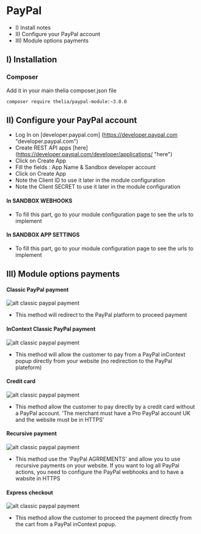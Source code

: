 # PayPal

* I)   Install notes
* II)  Configure your PayPal account
* III) Module options payments

## I)  Installation

### Composer

Add it in your main thelia composer.json file

```
composer require thelia/paypal-module:~3.0.0
```

## II) Configure your PayPal account

- Log In on [developer.paypal.com] (https://developer.paypal.com "developer.paypal.com")
- Create REST API apps [here] (https://developer.paypal.com/developer/applications/ "here")
- Click on Create App
- Fill the fields : App Name & Sandbox developer account
- Click on Create App
- Note the Client ID to use it later in the module configuration
- Note the Client SECRET to use it later in the module configuration

#### In SANDBOX WEBHOOKS
- To fill this part, go to your module configuration page to see the urls to implement

#### In SANDBOX APP SETTINGS
- To fill this part, go to your module configuration page to see the urls to implement


## III) Module options payments

#### Classic PayPal payment
![alt classic paypal payment](https://github.com/thelia-modules/Paypal/blob/master/images/payment_classic.png?raw=true)
- This method will redirect to the PayPal platform to proceed payment

#### InContext Classic PayPal payment
![alt classic paypal payment](https://github.com/thelia-modules/Paypal/blob/master/images/payment_classic_incontext.png?raw=true)
- This method will allow the customer to pay from a PayPal inContext popup directly from your website (no redirection to the PayPal plateform)

#### Credit card
![alt classic paypal payment](https://github.com/thelia-modules/Paypal/blob/master/images/payment_credit_card.png?raw=true)
- This method allow the customer to pay directly by a credit card without a PayPal account. 'The merchant must have a Pro PayPal account UK and the website must be in HTTPS'

#### Recursive payment
![alt classic paypal payment](https://github.com/thelia-modules/Paypal/blob/master/images/payment_recursive.png?raw=true)
- This method use the 'PayPal AGRREMENTS' and allow you to use recursive payments on your website. If you want to log all PayPal actions, you need to configure the PayPal webhooks and to have a wabsite in HTTPS

#### Express checkout
![alt classic paypal payment](https://github.com/thelia-modules/Paypal/blob/master/images/payment_express_checkout.png?raw=true)
- This method allow the customer to proceed the payment directly from the cart from a PayPal inContext popup.